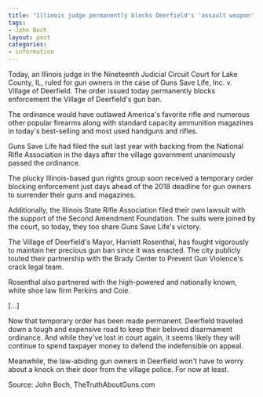 ```yaml
---
title: "Illinois judge permanently blocks Deerfield's 'assault weapon' and magazine possession bans"
tags:
- John Boch
layout: post
categories:
- information
---
```


Today, an Illinois judge in the Nineteenth Judicial Circuit Court for Lake County, IL, ruled for gun owners in the case of Guns Save Life, Inc. v. Village of Deerfield. The order issued today permanently blocks enforcement the Village of Deerfield's gun ban.

The ordinance would have outlawed America's favorite rifle and numerous other popular firearms along with standard capacity ammunition magazines in today's best-selling and most used handguns and rifles.

Guns Save Life had filed the suit last year with backing from the National Rifle Association in the days after the village government unanimously passed the ordinance.

The plucky Illinois-based gun rights group soon received a temporary order blocking enforcement just days ahead of the 2018 deadline for gun owners to surrender their guns and magazines.

Additionally, the Illinois State Rifle Association filed their own lawsuit with the support of the Second Amendment Foundation. The suits were joined by the court, so today, they too share Guns Save Life's victory.

The Village of Deerfield's Mayor, Harriett Rosenthal, has fought vigorously to maintain her precious gun ban since it was enacted. The city publicly touted their partnership with the Brady Center to Prevent Gun Violence's crack legal team.

Rosenthal also partnered with the high-powered and nationally known, white shoe law firm Perkins and Coie.

[...]

Now that temporary order has been made permanent. Deerfield traveled down a tough and expensive road to keep their beloved disarmament ordinance. And while they've lost in court again, it seems likely they will continue to spend taxpayer money to defend the indefensible on appeal.

Meanwhile, the law-abiding gun owners in Deerfield won't have to worry about a knock on their door from the village police. For now at least.

Source: John Boch, TheTruthAboutGuns.com
